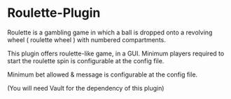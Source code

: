# Roulette-Plugin

Roulette is a gambling game in which a ball is dropped onto a revolving wheel ( roulette wheel ) with numbered compartments.

This plugin offers roulette-like game, in a GUI.
Minimum players required to start the roulette spin is configurable at the config file.

Minimum bet allowed & message is configurable at the config file.

(You will need Vault for the dependency of this plugin)
